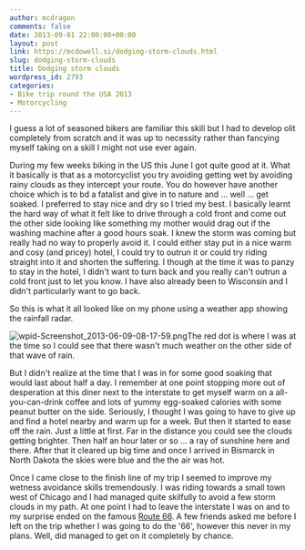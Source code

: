 ```yaml
---
author: mcdragon
comments: false
date: 2013-09-01 22:00:00+00:00
layout: post
link: https://mcdowell.si/dodging-storm-clouds.html
slug: dodging-storm-clouds
title: Dodging storm clouds
wordpress_id: 2793
categories:
- Bike trip round the USA 2013
- Motorcycling
---
```


I guess a lot of seasoned bikers are familiar this skill but I had to develop olit completely from scratch and it was up to necessity rather than fancying myself taking on a skill I might not use ever again.

During my few weeks biking in the US this June I got quite good at it.
What it basically is that as a motorcyclist you try avoiding getting wet by avoiding rainy clouds as they intercept your route. You do however have another choice which is to bd a fatalist and give in to nature and ... well ... get soaked. I preferred to stay nice and dry so I tried my best.
I basically learnt the hard way of what it felt like to drive through a cold front and come out the other side looking like something my mother would drag out if the washing machine after a good hours soak. I knew the storm was coming but really had no way to properly avoid it. I could either stay put in a nice warm and cosy (and pricey) hotel, I could try to outrun it or could try riding straight into it and shorten the suffering. I though at the time it was to panzy to stay in the hotel, I didn't want to turn back and you really can't outrun a cold front just to let you know. I have also already been to Wisconsin and I didn't particularly want to go back.

So this is what it all looked like on my phone using a weather app showing the rainfall radar.

![wpid-Screenshot_2013-06-09-08-17-59.png](https://mcdowell.si/wp-content/uploads/2013/10/wpid-Screenshot_2013-06-09-08-17-59-1-169x300.png)The red dot is where I was at the time so I could see that there wasn't much weather on the other side of that wave of rain.

But I didn't realize at the time that I was in for some good soaking that would last about half a day. I remember at one point stopping more out of desperation at this diner next to the interstate to get myself warm on a all-you-can-drink coffee and lots of yummy egg-soaked calories with some peanut butter on the side.
Seriously, I thought I was going to have to give up and find a hotel nearby and warm up for a week. But then it started to ease off the rain. Just a little at first. Far in the distance you could see the clouds getting brighter. Then half an hour later or so ... a ray of sunshine here and there. After that it cleared up big time and once I arrived in Bismarck in North Dakota the skies were blue and the the air was hot.

Once I came close to the finish line of my trip I seemed to improve my wetness avoidance skills tremendously.
I was riding towards a small town west of Chicago and I had managed quite skilfully to avoid a few storm clouds in my path. At one point I had to leave the interstate I was on and to my surprise ended on the famous [Route 66](http://en.wikipedia.org/wiki/U.S._Route_66). A few friends asked me before I left on the trip whether I was going to do the '66', however this never in my plans. Well, did managed to get on it completely by chance.
